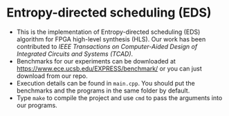 # Entropy-directed scheduling (EDS)

* This is the implementation of Entropy-directed scheduling (EDS) algorithm for FPGA high-level synthesis (HLS). Our work has been contributed to *IEEE Transactions on Computer-Aided Design of Integrated Circuits and Systems (TCAD)*.
* Benchmarks for our experiments can be downloaded at https://www.ece.ucsb.edu/EXPRESS/benchmark/ or you can just download from our repo.
* Execution details can be found in `main.cpp`. You should put the benchmarks and the programs in the same folder by default.
* Type `make` to compile the project and use `cmd` to pass the arguments into our programs.